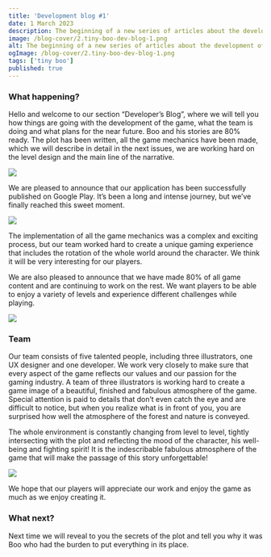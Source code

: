 ```yaml
---
title: 'Development blog #1'
date: 1 March 2023
description: The beginning of a new series of articles about the development of our mobile game about Boo!
image: /blog-cover/2.tiny-boo-dev-blog-1.png
alt: The beginning of a new series of articles about the development of our mobile game about Boo!
ogImage: /blog-cover/2.tiny-boo-dev-blog-1.png
tags: ['tiny boo']
published: true
---
```


### What happening?

Hello and welcome to our section “Developer’s Blog”, where we will tell you how things are going with the development of the game, what the team is doing and what plans for the near future. Boo and his stories are 80% ready. The plot has been written, all the game mechanics have been made, which we will describe in detail in the next issues, we are working hard on the level design and the main line of the narrative.

<Image src="/blog-content/tiny-boo-dev-blog-1/tiny-boo-dev-blog-1-1.png"></Image>

We are pleased to announce that our application has been successfully published on Google Play. It’s been a long and intense journey, but we’ve finally reached this sweet moment.

<Image src="/blog-content/tiny-boo-dev-blog-1/tiny-boo-dev-blog-1-2.png"></Image>

The implementation of all the game mechanics was a complex and exciting process, but our team worked hard to create a unique gaming experience that includes the rotation of the whole world around the character. We think it will be very interesting for our players.

We are also pleased to announce that we have made 80% of all game content and are continuing to work on the rest. We want players to be able to enjoy a variety of levels and experience different challenges while playing.

<Image src="/blog-content/tiny-boo-dev-blog-1/tiny-boo-dev-blog-1-3.png"></Image>

### Team

Our team consists of five talented people, including three illustrators, one UX designer and one developer. We work very closely to make sure that every aspect of the game reflects our values and our passion for the gaming industry. A team of three illustrators is working hard to create a game image of a beautiful, finished and fabulous atmosphere of the game. Special attention is paid to details that don’t even catch the eye and are difficult to notice, but when you realize what is in front of you, you are surprised how well the atmosphere of the forest and nature is conveyed.

The whole environment is constantly changing from level to level, tightly intersecting with the plot and reflecting the mood of the character, his well-being and fighting spirit! It is the indescribable fabulous atmosphere of the game that will make the passage of this story unforgettable!

<Image src="/blog-content/tiny-boo-dev-blog-1/tiny-boo-dev-blog-1-4.png"></Image>

We hope that our players will appreciate our work and enjoy the game as much as we enjoy creating it.

### What next?

Next time we will reveal to you the secrets of the plot and tell you why it was Boo who had the burden to put everything in its place.
